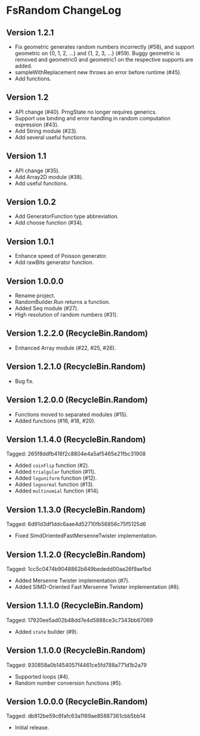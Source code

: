 FsRandom ChangeLog
==================

Version 1.2.1
-------------

* Fix geometric generates random numbers incorrectly (#58),
  and support geometric on {0, 1, 2, ...} and {1, 2, 3, ...} (#59).
  Buggy geometric is removed and geometric0 and geometric1 on the respective supports are added.
* sampleWithReplacement new throws an error before runtime (#45).
* Add functions.

Version 1.2
-----------

* API change (#40). PrngState no longer requires generics.
* Support use binding and error handling in random computation expression (#43).
* Add String module (#23).
* Add several useful functions.

Version 1.1
-----------

* API change (#35).
* Add Array2D module (#38).
* Add useful functions.

Version 1.0.2
-------------

* Add GeneratorFunction type abbreviation.
* Add choose function (#34).

Version 1.0.1
-------------

* Enhance speed of Poisson generator.
* Add rawBits generator function.

Version 1.0.0.0
---------------

* Rename project.
* RandomBuilder.Run returns a function.
* Added Seq module (#27).
* High resolution of random numbers (#31).

Version 1.2.2.0 (RecycleBin.Random)
-----------------------------------

* Enhanced Array module (#22, #25, #26).

Version 1.2.1.0 (RecycleBin.Random)
-----------------------------------

* Bug fix.

Version 1.2.0.0 (RecycleBin.Random)
-----------------------------------

* Functions moved to separated modules (#15).
* Added functions (#16, #18, #20).

Version 1.1.4.0 (RecycleBin.Random)
-----------------------------------
Tagged: 265f8ddfb416f2c8804e4a5af5465e21fbc31908

* Added `coinFlip` function (#2).
* Added `trialgular` function (#11).
* Added `loguniform` function (#12).
* Added `lognormal` function (#13).
* Added `multinomial` function (#14).

Version 1.1.3.0 (RecycleBin.Random)
-----------------------------------
Tagged: 6d91d3df1ddc6aae4d52710fb56856c75f5125d6

* Fixed SimdOrientedFastMersenneTwister implementation.

Version 1.1.2.0 (RecycleBin.Random)
-----------------------------------
Tagged: 1cc5c0474b9048862b849bededd00aa26f9ae1bd

* Added Mersenne Twister implementation (#7).
* Added SIMD-Oriented Fast Mersenne Twister implementation (#8).

Version 1.1.1.0 (RecycleBin.Random)
-----------------------------------
Tagged: 17920ee5ad02b48dd7e4d5888ce3c7343bb67069

* Added `state` builder (#9).

Version 1.1.0.0 (RecycleBin.Random)
-----------------------------------
Tagged: 930858a0b1454057f4461ce5fd788a771d1b2a79

* Supported loops (#4).
* Random number conversion functions (#5).

Version 1.0.0.0 (RecycleBin.Random)
-----------------------------------
Tagged: db812be59c6fafc63a1169ae85887361cbb5bb14

* Initial release.

